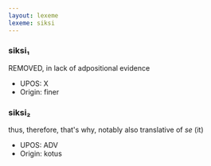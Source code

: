 ```yaml
---
layout: lexeme
lexeme: siksi
---
```


###  siksi₁

REMOVED, in lack of adpositional evidence
* UPOS:  X
* Origin:  finer


###  siksi₂

thus, therefore, that's why, notably also translative of *se* (it)
* UPOS:  ADV
* Origin:  kotus

